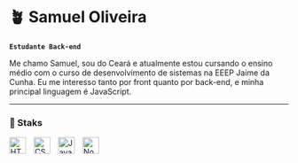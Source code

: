 # 🪴 Samuel Oliveira
**`Estudante Back-end`**

Me chamo Samuel, sou do Ceará e atualmente estou cursando
o ensino médio com o curso de desenvolvimento de sistemas na EEEP Jaime da Cunha.
Eu me interesso tanto por front quanto por back-end, e minha principal linguagem é
JavaScript.

---

### 🌱 Staks


<img  
    aling="left" 
    alt="HTML"
    title="HTML" 
    width="30px" 
    style="padding-right: 10px;" 
src="https://cdn.jsdelivr.net/gh/devicons/devicon@latest/icons/html5/html5-original.svg"
/>
<img 
    aling="left" 
    alt="CSS" 
    title="CSS"
    width="30px" 
    style="padding-right: 10px;" 
    src="https://cdn.jsdelivr.net/gh/devicons/devicon@latest/icons/css3/css3-original.svg" 
/>
<img 
    alingn="left" 
    alt="JavaScript" 
    title="JavaScript"
    width="30px" 
    style="padding-right: 10px;" 
    src="https://cdn.jsdelivr.net/gh/devicons/devicon@latest/icons/javascript/javascript-original.svg" 
/>
<img
    alingn="left" 
    alt="NodeJs" 
    title="NodeJs"
    width="30px" 
    style="padding-right: 10px;"
    src="https://cdn.jsdelivr.net/gh/devicons/devicon@latest/icons/nodejs/nodejs-original.svg"
/>
